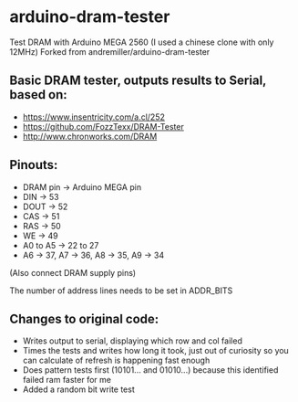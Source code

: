 # arduino-dram-tester
Test DRAM with Arduino MEGA 2560 (I used a chinese clone with only 12MHz)
Forked from andremiller/arduino-dram-tester

## Basic DRAM tester, outputs results to Serial, based on:

* https://www.insentricity.com/a.cl/252
* https://github.com/FozzTexx/DRAM-Tester
* http://www.chronworks.com/DRAM

## Pinouts:

* DRAM pin -> Arduino MEGA pin
* DIN -> 53
* DOUT -> 52
* CAS -> 51
* RAS -> 50
* WE -> 49
* A0 to A5 -> 22 to 27
* A6 -> 37, A7 -> 36, A8 -> 35, A9 -> 34

(Also connect DRAM supply pins)

The number of address lines needs to be set in ADDR_BITS

## Changes to original code:

* Writes output to serial, displaying which row and col failed
* Times the tests and writes how long it took, just out of curiosity so you can calculate of refresh is happening fast enough
* Does pattern tests first (10101... and 01010...) because this identified failed ram faster for me
* Added a random bit write test
